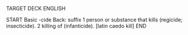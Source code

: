 TARGET DECK
ENGLISH

START
Basic
-cide
Back: suffix 1 person or substance that kills (regicide; insecticide). 2 killing of (infanticide). [latin caedo kill]
END
